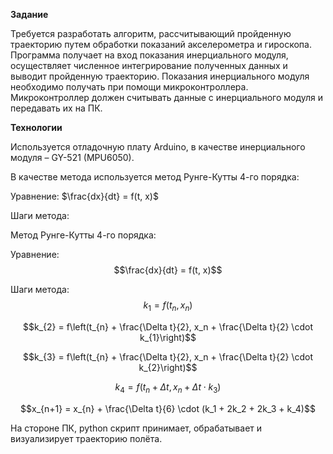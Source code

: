 **Задание**

Требуется разработать алгоритм, рассчитывающий пройденную траекторию путем обработки показаний акселерометра и гироскопа. Программа получает на вход показания инерциального модуля, осуществляет численное интегрирование полученных данных и выводит пройденную траекторию.
Показания инерциального модуля необходимо получать при помощи микроконтроллера. Микроконтроллер должен считывать данные с инерциального модуля и передавать их на ПК. 

**Технологии**

Используется отладочную плату Arduino, в качестве инерциального модуля – GY-521 (MPU6050).

В качестве метода используется метод Рунге-Кутты 4-го порядка:

Уравнение: $\frac{dx}{dt} = f(t, x)$

Шаги метода:

Метод Рунге-Кутты 4-го порядка:

Уравнение:  
$$\frac{dx}{dt} = f(t, x)$$

Шаги метода:  
$$k_{1} = f(t_{n}, x_{n})$$  

$$k_{2} = f\left(t_{n} + \frac{\Delta t}{2}, x_n + \frac{\Delta t}{2} \cdot k_{1}\right)$$  

$$k_{3} = f\left(t_{n} + \frac{\Delta t}{2}, x_n + \frac{\Delta t}{2} \cdot k_{2}\right)$$  

$$k_{4} = f(t_{n} + \Delta t, x_{n} + \Delta t \cdot k_3)$$  

$$x_{n+1} = x_{n} + \frac{\Delta t}{6} \cdot (k_1 + 2k_2 + 2k_3 + k_4)$$

На стороне ПК, python скрипт принимает, обрабатывает и визуализирует траекторию полёта.
